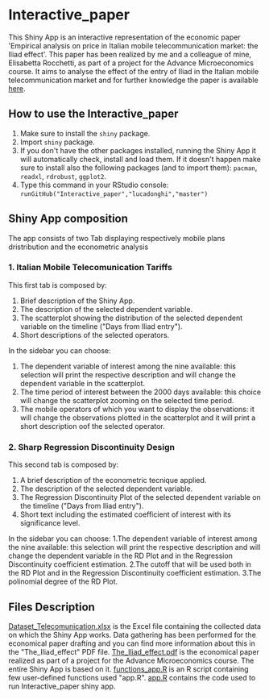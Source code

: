 # Interactive_paper
This Shiny App is an interactive representation of the economic paper 'Empirical analysis on price in Italian mobile telecommunication market: the Iliad effect'. 
This paper has been realized by me and a colleague of mine, Elisabetta Rocchetti, as part of a project for the Advance Microeconomics course. 
It aims to analyse the effect of the entry of Iliad in the Italian mobile telecommunication market and for further knowledge the paper is available [here](https://drive.google.com/file/d/1IrFap4ghJhrOmIcOGX_kO4WO_Zvi2Yl6/view?usp=sharing).

## How to use the Interactive_paper
1. Make sure to install the `shiny` package.
2. Import `shiny` package.
3. If you don't have the other packages installed, running the Shiny App it will automatically check, install and load them. If it doesn't happen make sure to install also the following packages (and to import them): `pacman`, `readxl`, `rdrobust`, `ggplot2`.
4. Type this command in your RStudio console: `runGitHub("Interactive_paper","lucadonghi","master")`

## Shiny App composition
The app consists of two Tab displaying respectively mobile plans dristribution and the econometric analysis
### 1. Italian Mobile Telecomunication Tariffs
This first tab is composed by:
1. Brief description of the Shiny App.
2. The description of the selected dependent variable.
3. The scatterplot showing the distribution of the selected dependent variable on the timeline ("Days from Iliad entry").
4. Short descriptions of the selected operators.

In the sidebar you can choose:
1. The dependent variable of interest among the nine available: this selection will print the respective description and will change the dependent variable in the scatterplot.
2. The time period of interest between the 2000 days available: this choice will change the scatterplot zooming on the selected time period.
3. The mobile operators of which you want to display the observations: it will change the observations plotted in the scatterplot and it will print a short description oof the selected operator.
### 2. Sharp Regression Discontinuity Design
This second tab is composed by:
1. A brief description of the econometric tecnique applied.
2. The description of the selected dependent variable.
3. The Regression Discontinuity Plot of the selected dependent variable on the timeline ("Days from Iliad entry").
4. Short text including the estimated coefficient of interest with its significance level.

In the sidebar you can choose:
1.The dependent variable of interest among the nine available: this selection will print the respective description and will change the dependent variable in the RD Plot and in the Regression Discontinuity coefficient estimation.
2.The cutoff that will be used both in the RD Plot and in the Regression Discontinuity coefficient estimation.
3.The polinomial degree of the RD Plot.

## Files Description
[Dataset_Telecomunication.xlsx](https://github.com/lucadonghi/Interactive_paper/blob/master/Dataset_Telecomunication.xlsx) is the Excel file containing the collected data on which the Shiny App works. Data gathering has been performed for the economical paper drafting and you can find more information about this in the "The_Iliad_effect" PDF file.
[The_Iliad_effect.pdf](https://github.com/lucadonghi/Interactive_paper/blob/master/The_Iliad_effect.pdf) is the economical paper realized as part of a project for the Advance Microeconomics course. The entire Shiny App is based on it.
[functions_app.R](https://github.com/lucadonghi/Interactive_paper/blob/master/functions_app.R) is an R script containing few user-defined functions used "app.R".
[app.R](https://github.com/lucadonghi/Interactive_paper/blob/master/app.R) contains the code used to run Interactive_paper shiny app.
